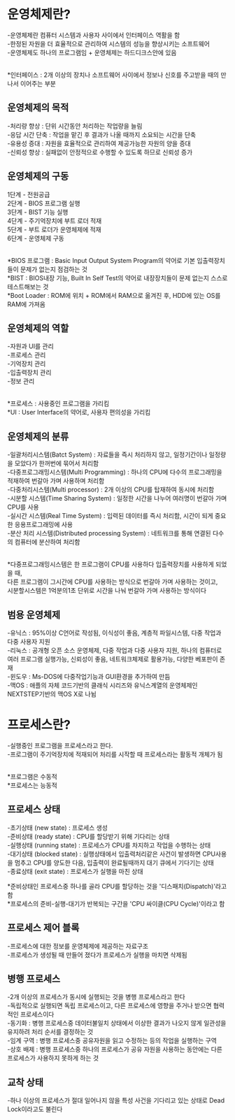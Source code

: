 <h1> 운영체제란? </h1> 
  -운영체제란 컴퓨터 시스템과 사용자 사이에서 인터페이스 역활을 함 <br>
  -한정된 자원을 더 효율적으로 관리하여 시스템의 성능을 향상시키는 소프트웨어 <br>
  -운영체제도 하나의 프로그램임 + 운영체제는 하드디크스안에 있음 <br> <br>

  *인터페이스 : 2개 이상의 장치나 소프트웨어 사이에서 정보나 신호를 주고받을 때의 만나서 이어주는 부분 <br>

<h2> 운영체제의 목적 </h2>
  -처리량 향상 : 단위 시간동안 처리하는 작업량을 늘림 <br>
  -응답 시간 단축 : 작업을 맡긴 후 결과가 나올 때까지 소요되는 시간을 단축 <br>
  -유용성 증대 : 자원을 효율적으로 관리하여 제공가능한 자원의 양을 증대 <br>
  -신뢰성 향상 : 실패없이 안정적으로 수행할 수 있도록 하므로 신뢰성 증가 <br>

<h2> 운영체제의 구동 </h2>
  1단계 - 전원공급  <br>
  2단계 - BIOS 프로그램 실행 <br>
  3단계 - BIST 기능 실행 <br>
  4단계 - 주기억장치에 부트 로더 적재 <br>
  5단계 - 부트 로더가 운영체제에 적재 <br>
  6단계 - 운영체제 구동 <br> <br>
 
  *BIOS 프로그램 : Basic Input Output System Program의 약어로 기본 입출력장치들이 문제가 없는지 점검하는 것 <br>
  *BIST : BIOS내장 기능, Built In Self Test의 약어로 내장장치들이 문제 없는지 스스로 테스트해보는 것 <br>
  *Boot Loader : ROM에 위치 + ROM에서 RAM으로 옮겨진 후, HDD에 있는 OS를 RAM에 가져옴 <br> 
  
<h2> 운영체제의 역할 </h2>
  -자원과 UI를 관리 <br>
  -프로세스 관리 <br>
  -기억장치 관리 <br>
  -입출력장치 관리 <br>
  -정보 관리 <br> <br>
   
  *프로세스 : 사용중인 프로그램을 가리킴 <br>
  *UI : User Interface의 약어로, 사용자 편의성을 가리킴 <br>
   
<h2> 운영체제의 분류 </h2> 
  -일괄처리시스템(Batct System) : 자료들을 즉시 처리하지 않고, 일정기간이나 일정량을 모았다가 한꺼번에 묶어서 처리함 <br>
  -다중프로그래밍시스템(Multi Programming) : 하나의 CPU에 다수의 프로그래밍을 적재하여 번갈아 가며 사용하며 처리함 <br>
  -다중처리시스템(Multi processor) : 2개 이상의 CPU를 탑재하여 동시에 처리함 <br>
  -시분할 시스템(Time Sharing System) : 일정한 시간을 나누어 여러명이 번갈아 가며 CPU를 사용 <br> 
  -실시간 시스템(Real Time System) : 입력된 데이터를 즉시 처리함, 시간이 되게 중요한 응용프로그래밍에 사용 <br>
  -분산 처리 시스템(Distributed processing System) : 네트워크를 통해 연결된 다수의 컴퓨터에 분산하여 처리함 <br> <br>
     
  *다중프로그래밍시스템은 한 프로그램이 CPU를 사용하다 입출력장치를 사용하게 되었을 때, <br>
  다른 프로그램이 그시간에 CPU를 사용하는 방식으로 번갈아 가며 사용하는 것이고, <br>
  시분할시스템은 1억분의1초 단위로 시간을 나눠 번갈아 가며 사용하는 방식이다 <br>

<h2> 범용 운영체제 </h2>
  -유닉스 : 95%이상 C언어로 작성됨, 이식성이 좋음, 계층적 파일시스템, 다중 작업과 다중 사용자 지원 <br>
  -리눅스 : 공개형 오픈 소스 운영체제, 다중 작업과 다중 사용자 지원, 하나의 컴퓨터로 여러 프로그램 실행가능, 신뢰성이 좋음, 네트워크체제로 활용가능, 다양한 베포판이 존재 <br>
  -윈도우 : Ms-DOS에 다중작업기능과 GUI환경을 추가하여 만듬 <br>
  -맥OS : 애플의 자체 코드기반의 클래식 시리즈와 유닉스계열의 운영체제인 NEXTSTEP기반의 맥OS X로 나뉨 <br>

<h1> 프로세스란? </h1>
  -실행중인 프로그램을 프로세스라고 한다. <br> 
  -프로그램이 주기억장치에 적재되어 처리를 시작할 때 프로세스라는 활동적 개체가 됨 <br> <br>
 
   *프로그램은 수동적 <br>
   *프로세스는 능동적 <br>

<h2> 프로세스 상태 </h2>
  -초기상태 (new state) : 프로세스 생성 <br>
  -준비상태 (ready state) : CPU를 할당받기 위해 기다리는 상태 <br>
  -실행상태 (running state) : 프로세스가 CPU를 차지하고 작업을 수행하는 상태 <br>
  -대기상태 (blocked state) : 실행상태에서 입출력처리같은 사건이 발생하면 CPU사용을 멈추고 CPU를 양도한 다음, 입출력이 완료될때까지 대기 큐에서 기다기는 상태 <br>
  -종료상태 (exit state) : 프로세스가 실행을 마친 상태 <br>

  *준비상태인 프로세스중 하나를 골라 CPU를 할당하는 것을 '디스패치(Dispatch)'라고함 <br>
  *프로세스의 준비-실행-대기가 반복되는 구간을 'CPU 싸이클(CPU Cycle)'이라고 함 <br>
  
<h2> 프로세스 제어 블록 </h2>
  -프로세스에 대한 정보를 운영체제에 제공하는 자료구조 <br>
  -프로세스가 생성될 때 만들어 졌다가 프로세스가 실행을 마치면 삭제됨 <br>
  
<h2> 병행 프로세스 </h2>
  -2개 이상의 프로세스가 동시에 실행되는 것을 병행 프로세스라고 한다 <br>
  -독립적으로 실행되면 독립 프로세스이고, 다른 프로세스에 영향을 주거나 받으면 협력적인 프로세스이다 <br>
  -동기화 : 병행 프로세스중 데이터불일치 상태에서 이상한 결과가 나오지 않게 일관성을 유지하려 처리 순서를 결정하는 것 <br>
  -임계 구역 : 병행 프로세스중 공유자원을 읽고 수정하는 등의 작업을 실행하는 구역 <br>
  -상호 배제 : 병행 프로세스중 하나의 프로세스가 공유 자원을 사용하는 동안에는 다른 프로세스가 사용하지 못하게 하는 것 <br>
  
<h2> 교착 상태 </h2>
  -하나 이상의 프로세스가 절대 일어나지 않을 특성 사건을 기다리고 있는 상태로 Dead Lock이라고도 불린다 <br>
  
